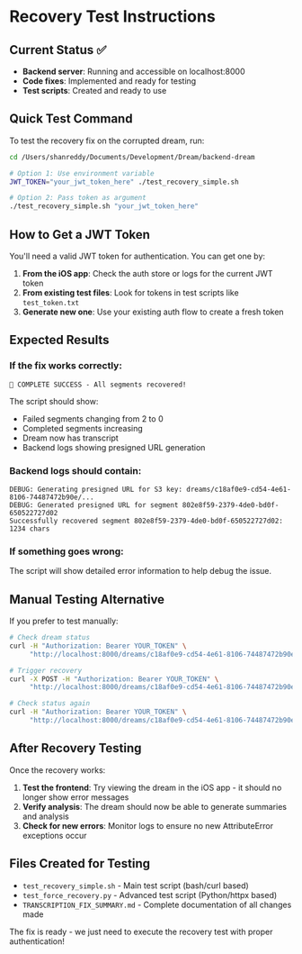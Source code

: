 # Recovery Test Instructions

## Current Status ✅
- **Backend server**: Running and accessible on localhost:8000
- **Code fixes**: Implemented and ready for testing
- **Test scripts**: Created and ready to use

## Quick Test Command

To test the recovery fix on the corrupted dream, run:

```bash
cd /Users/shanreddy/Documents/Development/Dream/backend-dream

# Option 1: Use environment variable
JWT_TOKEN="your_jwt_token_here" ./test_recovery_simple.sh

# Option 2: Pass token as argument  
./test_recovery_simple.sh "your_jwt_token_here"
```

## How to Get a JWT Token

You'll need a valid JWT token for authentication. You can get one by:

1. **From the iOS app**: Check the auth store or logs for the current JWT token
2. **From existing test files**: Look for tokens in test scripts like `test_token.txt`
3. **Generate new one**: Use your existing auth flow to create a fresh token

## Expected Results

### If the fix works correctly:
```
🎉 COMPLETE SUCCESS - All segments recovered!
```

The script should show:
- Failed segments changing from 2 to 0
- Completed segments increasing
- Dream now has transcript
- Backend logs showing presigned URL generation

### Backend logs should contain:
```
DEBUG: Generating presigned URL for S3 key: dreams/c18af0e9-cd54-4e61-8106-74487472b90e/...
DEBUG: Generated presigned URL for segment 802e8f59-2379-4de0-bd0f-650522727d02
Successfully recovered segment 802e8f59-2379-4de0-bd0f-650522727d02: 1234 chars
```

### If something goes wrong:
The script will show detailed error information to help debug the issue.

## Manual Testing Alternative

If you prefer to test manually:

```bash
# Check dream status
curl -H "Authorization: Bearer YOUR_TOKEN" \
     "http://localhost:8000/dreams/c18af0e9-cd54-4e61-8106-74487472b90e/segments/status"

# Trigger recovery
curl -X POST -H "Authorization: Bearer YOUR_TOKEN" \
     "http://localhost:8000/dreams/c18af0e9-cd54-4e61-8106-74487472b90e/force-recovery"

# Check status again
curl -H "Authorization: Bearer YOUR_TOKEN" \
     "http://localhost:8000/dreams/c18af0e9-cd54-4e61-8106-74487472b90e/segments/status"
```

## After Recovery Testing

Once the recovery works:

1. **Test the frontend**: Try viewing the dream in the iOS app - it should no longer show error messages
2. **Verify analysis**: The dream should now be able to generate summaries and analysis
3. **Check for new errors**: Monitor logs to ensure no new AttributeError exceptions occur

## Files Created for Testing

- `test_recovery_simple.sh` - Main test script (bash/curl based)
- `test_force_recovery.py` - Advanced test script (Python/httpx based) 
- `TRANSCRIPTION_FIX_SUMMARY.md` - Complete documentation of all changes made

The fix is ready - we just need to execute the recovery test with proper authentication!